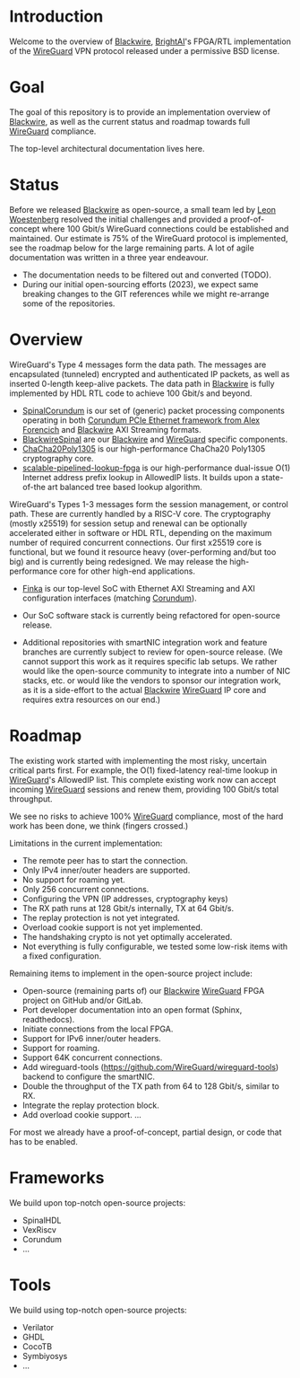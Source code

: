 # Introduction
Welcome to the overview of [Blackwire](https://www.blackwire.online/), [BrightAI](https://www.brightai.nl/)'s FPGA/RTL implementation of the [WireGuard](https://www.wireguard.com/) VPN protocol released under a permissive BSD license.

# Goal
The goal of this repository is to provide an implementation overview of [Blackwire](https://www.blackwire.online/), as well as the current status and roadmap towards full [WireGuard](https://www.wireguard.com/) compliance.

The top-level architectural documentation lives here.

# Status
Before we released [Blackwire](https://www.blackwire.online/) as open-source,
a small team led by [Leon Woestenberg](https://www.linkedin.com/in/leonwoestenberg/) resolved the initial challenges and provided a proof-of-concept where 100 Gbit/s WireGuard connections could be established and maintained. Our estimate is 75% of the WireGuard protocol is implemented, see the
roadmap below for the large remaining parts. A lot of agile documentation was written in a three year endeavour.

- The documentation needs to be filtered out and converted (TODO).
- During our initial open-sourcing efforts (2023), we expect same breaking changes to the GIT references while we might re-arrange some of the repositories.

# Overview

WireGuard's Type 4 messages form the data path. The messages are encapsulated (tunneled) encrypted and authenticated IP packets, as well
as inserted 0-length keep-alive packets. The data path in [Blackwire](https://www.blackwire.online/) is fully implemented by HDL RTL code to achieve 100 Gbit/s and beyond.

- [SpinalCorundum](https://github.com/brightai-nl/SpinalCorundum) is our set of (generic) packet processing components operating in both [Corundum PCIe Ethernet framework from Alex Forencich](https://github.com/corundum/corundum) and [Blackwire](https://www.blackwire.online/) AXI Streaming formats.
- [BlackwireSpinal](https://github.com/brightai-nl/BlackwireSpinal) are our [Blackwire](https://www.blackwire.online/) and [WireGuard](https://www.wireguard.com/) specific components.
- [ChaCha20Poly1305](https://github.com/brightai-nl/ChaCha20Poly1305) is our high-performance ChaCha20 Poly1305 cryptography core.
- [scalable-pipelined-lookup-fpga](https://github.com/brightai-nl/scalable-pipelined-lookup-fpga) is our high-performance dual-issue O(1) Internet address prefix lookup in AllowedIP lists. It builds upon a state-of-the art balanced tree based lookup algorithm.

WireGuard's Types 1-3 messages form the session management, or control path.
These are currently handled by a RISC-V core. The cryptography (mostly x25519) for
session setup and renewal can be optionally accelerated either in software or HDL RTL, depending on the maximum number of required concurrent connections. Our first x25519 core is functional, but we found it resource heavy (over-performing and/but too big) and is currently being redesigned. We may release the high-performance core for other high-end applications.

- [Finka](https://github.com/brightai-nl/Finka) is our top-level SoC with Ethernet AXI Streaming and AXI configuration interfaces (matching [Corundum](https://github.com/corundum/corundum)).
- Our SoC software stack is currently being refactored for open-source release.

- Additional repositories with smartNIC integration work and feature branches are currently subject to review for open-source release.
(We cannot support this work as it requires specific lab setups. We rather would like the open-source community to integrate into a number of NIC stacks, etc. or would like the vendors to sponsor our integration work, as it is a side-effort to the actual [Blackwire](https://www.blackwire.online/) [WireGuard](https://www.wireguard.com/) IP core and requires extra resources on our end.)

# Roadmap

The existing work started with implementing the most risky, uncertain critical parts first. For example, the O(1) fixed-latency real-time lookup in [WireGuard](https://www.wireguard.com/)'s AllowedIP list. This complete existing work now can accept incoming [WireGuard](https://www.wireguard.com/) sessions and renew them, providing 100 Gbit/s total throughput.

We see no risks to achieve 100% [WireGuard](https://www.wireguard.com/)
compliance, most of the hard work has been done, we think (fingers crossed.)

Limitations in the current implementation:
- The remote peer has to start the connection.
- Only IPv4 inner/outer headers are supported.
- No support for roaming yet.
- Only 256 concurrent connections.
- Configuring the VPN (IP addresses, cryptography keys)
- The RX path runs at 128 Gbit/s internally, TX at 64 Gbit/s.
- The replay protection is not yet integrated.
- Overload cookie support is not yet implemented.
- The handshaking crypto is not yet optimally accelerated.
- Not everything is fully configurable, we tested some low-risk items with a fixed configuration.

Remaining items to implement in the open-source project include:
- Open-source (remaining parts of) our [Blackwire](https://www.blackwire.online/) [WireGuard](https://www.wireguard.com/) FPGA project on GitHub and/or GitLab.
- Port developer documentation into an open format (Sphinx, readthedocs).
- Initiate connections from the local FPGA.
- Support for IPv6 inner/outer headers.
- Support for roaming.
- Support 64K concurrent connections.
- Add wireguard-tools (https://github.com/WireGuard/wireguard-tools) backend to configure the smartNIC.
- Double the throughput of the TX path from 64 to 128 Gbit/s, similar to RX.
- Integrate the replay protection block.
- Add overload cookie support.
  ...

For most we already have a proof-of-concept, partial design, or code that has to be enabled.

# Frameworks

We build upon top-notch open-source projects:
- SpinalHDL
- VexRiscv
- Corundum
- ...

# Tools

We build using top-notch open-source projects:
- Verilator
- GHDL
- CocoTB
- Symbiyosys
- ...